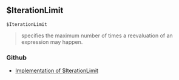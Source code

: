 ## $IterationLimit

```
$IterationLimit
```

> specifies the maximum number of times a reevaluation of an expression may happen.
  
 

### Github

* [Implementation of $IterationLimit](https://github.com/axkr/symja_android_library/blob/master/symja_android_library/matheclipse-core/src/main/java/org/matheclipse/core/builtin/ConstantDefinitions.java#L287) 
